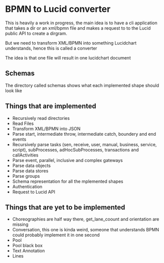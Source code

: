 # BPMN to Lucid converter

This is heavily a work in progress, the main idea is to have a cli application that takes a dir or an xml/bpmn file
and makes a request to to the Lucid public API to create a dirgram.

But we need to transform XML/BPMN into something Lucidchart understands, hence this is called a converter 

The idea is that one file will result in one lucidchart document

## Schemas 

The directory called schemas shows what each implemented shape should look like 

## Things that are implemented
- Recursively read directories
- Read Files
- Transform XML/BPMN into JSON
- Parse start, intermediate throw, intermediate catch, boundery and end events
- Recursively parse tasks (sen, receive, user, manual, business, service, script), subProcesses, adHocSubProcesses, transactions and callActivities
- Parse event, parallel, inclusive and complex gateways 
- Parse data objects
- Parse data stores
- Parse groups
- Schema representation for all the mplemented shapes
- Authentication
- Request to Lucid API

## Things that are yet to be implemented
- Choreographies are half way there, get_lane_coount and orientation are missing
- Conversation, this one is kinda weird, someone that understands BPMN could probably implement it in one second
- Pool
- Pool black box
- Text Annotation
- Lines
